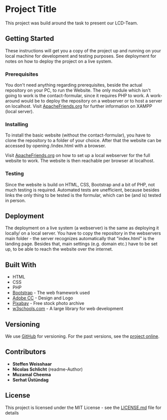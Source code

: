 # Project Title

This project was build around the task to present our LCD-Team.

## Getting Started

These instructions will get you a copy of the project up and running on your local machine for development and testing purposes. See deployment for notes on how to deploy the project on a live system.

### Prerequisites

You don't need anything regarding prerequisites, beside the actual repository on your PC, to run the Website. The only module which isn't going to work is the contact-formular, since it requires PHP to work.
A work-around would be to deploy the repository on a webserver or to host a server on localhost. Visit [ApacheFriends.org](https://www.apachefriends.org/index.html) for further information on XAMPP (local server). 

### Installing

To install the basic website (without the contact-formular), you have to clone the repository to a folder of your choice. After that the website can be accessed by opening /index.html with a browser.

Visit [ApacheFriends.org](https://www.apachefriends.org/index.html) on how to set up a local webserver for the full website to work. The website is then reachable per browser at localhost.

### Testing

Since the website is build on HTML, CSS, Bootstrap and a bit of PHP, not much testing is required. Automated tests are unefficient, because besides links the only thing to be tested is the formular, which can be (and is) tested in person.

## Deployment

The deployment on a live system (a webserver) is the same as deploying it locally/ on a local server. You have to copy the repository in the webservers main folder - the server recognizes automatically that "index.html" is the landing page.
Besides that, main settings (e.g. domain etc.) have to be set up, to be able to reach the website over the internet.

## Built With

* HTML
* CSS
* PHP
* [Bootstrap](https://getbootstrap.com/) - The web framework used
* [Adobe CC](https://www.adobe.com/de/creativecloud.html) - Design and Logo
* [Pixabay](https://pixabay.com/photos/) - Free stock photo archive
* [w3schools.com](https://www.w3schools.com/) - A large library for web development

## Versioning

We use [GitHub](https://github.com/) for versioning. For the past versions, see the [project online](https://github.com/agiledev-lcd/website). 

## Contributors

* **Steffen Weisshaar**
* **Nicolas Schlicht** (readme-Author)
* **Muzamal Cheema**
* **Serhat Üstündag**

## License

This project is licensed under the MIT License - see the [LICENSE.md](LICENSE.md) file for details
